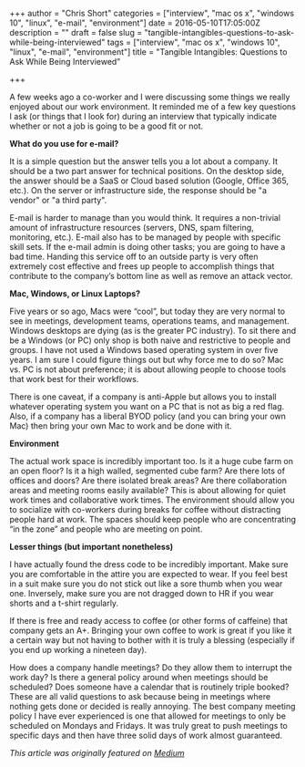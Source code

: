 +++
author = "Chris Short"
categories = ["interview", "mac os x", "windows 10", "linux", "e-mail", "environment"]
date = 2016-05-10T17:05:00Z
description = ""
draft = false
slug = "tangible-intangibles-questions-to-ask-while-being-interviewed"
tags = ["interview", "mac os x", "windows 10", "linux", "e-mail", "environment"]
title = "Tangible Intangibles: Questions to Ask While Being Interviewed"

+++

A few weeks ago a co-worker and I were discussing some things we really enjoyed about our work environment. It reminded me of a few key questions I ask (or things that I look for) during an interview that typically indicate whether or not a job is going to be a good fit or not.

**What do you use for e-mail?**

It is a simple question but the answer tells you a lot about a company. It should be a two part answer for technical positions. On the desktop side, the answer should be a SaaS or Cloud based solution (Google, Office 365, etc.). On the server or infrastructure side, the response should be "a vendor" or "a third party".

<script async src="//pagead2.googlesyndication.com/pagead/js/adsbygoogle.js"></script>
<!-- chrisshort.net Responsive -->
<ins class="adsbygoogle"
     style="display:block"
     data-ad-client="ca-pub-8972983586873269"
     data-ad-slot="1297095894"
     data-ad-format="auto"></ins>
<script>
   (adsbygoogle = window.adsbygoogle || []).push({});
</script>

E-mail is harder to manage than you would think. It requires a non-trivial amount of infrastructure resources (servers, DNS, spam filtering, monitoring, etc.). E-mail also has to be managed by people with specific skill sets. If the e-mail admin is doing other tasks; you are going to have a bad time. Handing this service off to an outside party is very often extremely cost effective and frees up people to accomplish things that contribute to the company’s bottom line as well as remove an attack vector.

**Mac, Windows, or Linux Laptops?**

Five years or so ago, Macs were “cool”, but today they are very normal to see in meetings, development teams, operations teams, and management. Windows desktops are dying (as is the greater PC industry). To sit there and be a Windows (or PC) only shop is both naive and restrictive to people and groups. I have not used a Windows based operating system in over five years. I am sure I could figure things out but why force me to do so? Mac vs. PC is not about preference; it is about allowing people to choose tools that work best for their workflows.

There is one caveat, if a company is anti-Apple but allows you to install whatever operating system you want on a PC that is not as big a red flag. Also, if a company has a liberal BYOD policy (and you can bring your own Mac) then bring your own Mac to work and be done with it.

<script async src="//pagead2.googlesyndication.com/pagead/js/adsbygoogle.js"></script>
<!-- chrisshort.net Responsive -->
<ins class="adsbygoogle"
     style="display:block"
     data-ad-client="ca-pub-8972983586873269"
     data-ad-slot="1297095894"
     data-ad-format="auto"></ins>
<script>
   (adsbygoogle = window.adsbygoogle || []).push({});
</script>

**Environment**

The actual work space is incredibly important too. Is it a huge cube farm on an open floor? Is it a high walled, segmented cube farm? Are there lots of offices and doors? Are there isolated break areas? Are there collaboration areas and meeting rooms easily available? This is about allowing for quiet work times and collaborative work times. The environment should allow you to socialize with co-workers during breaks for coffee without distracting people hard at work. The spaces should keep people who are concentrating “in the zone” and people who are meeting on point.

**Lesser things (but important nonetheless)**

I have actually found the dress code to be incredibly important. Make sure you are comfortable in the attire you are expected to wear. If you feel best in a suit make sure you do not stick out like a sore thumb when you wear one. Inversely, make sure you are not dragged down to HR if you wear shorts and a t-shirt regularly.

If there is free and ready access to coffee (or other forms of caffeine) that company gets an A+. Bringing your own coffee to work is great if you like it a certain way but not having to bother with it is truly a blessing (especially if you end up working a nineteen day).

How does a company handle meetings? Do they allow them to interrupt the work day? Is there a general policy around when meetings should be scheduled? Does someone have a calendar that is routinely triple booked? These are all valid questions to ask because being in meetings where nothing gets done or decided is really annoying. The best company meeting policy I have ever experienced is one that allowed for meetings to only be scheduled on Mondays and Fridays. It was truly great to push meetings to specific days and then have three solid days of work almost guaranteed.

*This article was originally featured on [Medium](https://medium.com/@chrisshort/tangible-intangibles-questions-to-ask-while-being-interviewed-c13887bb9854)*